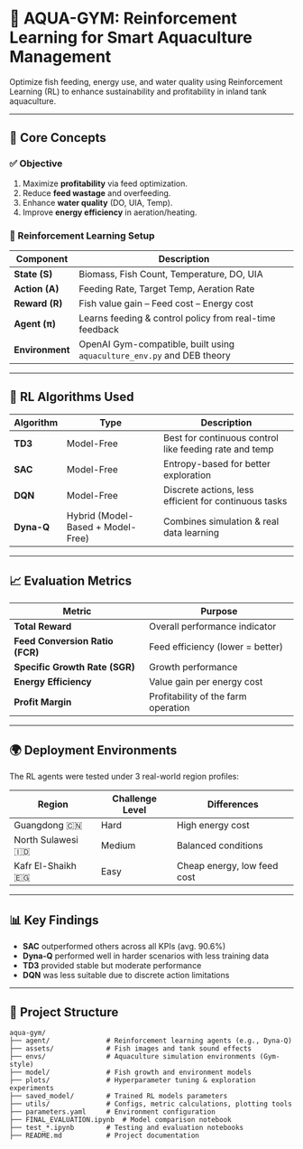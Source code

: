 # 🌊 AQUA-GYM: Reinforcement Learning for Smart Aquaculture Management

Optimize fish feeding, energy use, and water quality using Reinforcement Learning (RL) to enhance sustainability and profitability in inland tank aquaculture.

---

## 🧠 Core Concepts

### ✅ Objective

1. Maximize **profitability** via feed optimization.
2. Reduce **feed wastage** and overfeeding.
3. Enhance **water quality** (DO, UIA, Temp).
4. Improve **energy efficiency** in aeration/heating.

### 🎯 Reinforcement Learning Setup

| Component       | Description                                                            |
| --------------- | ---------------------------------------------------------------------- |
| **State (S)**   | Biomass, Fish Count, Temperature, DO, UIA                              |
| **Action (A)**  | Feeding Rate, Target Temp, Aeration Rate                               |
| **Reward (R)**  | Fish value gain – Feed cost – Energy cost                              |
| **Agent (π)**   | Learns feeding & control policy from real-time feedback                |
| **Environment** | OpenAI Gym-compatible, built using `aquaculture_env.py` and DEB theory |

---

## 🤖 RL Algorithms Used

| Algorithm  | Type                              | Description                                            |
| ---------- | --------------------------------- | ------------------------------------------------------ |
| **TD3**    | Model-Free                        | Best for continuous control like feeding rate and temp |
| **SAC**    | Model-Free                        | Entropy-based for better exploration                   |
| **DQN**    | Model-Free                        | Discrete actions, less efficient for continuous tasks  |
| **Dyna-Q** | Hybrid (Model-Based + Model-Free) | Combines simulation & real data learning               |

---

## 📈 Evaluation Metrics

| Metric                          | Purpose                             |
| ------------------------------- | ----------------------------------- |
| **Total Reward**                | Overall performance indicator       |
| **Feed Conversion Ratio (FCR)** | Feed efficiency (lower = better)    |
| **Specific Growth Rate (SGR)**  | Growth performance                  |
| **Energy Efficiency**           | Value gain per energy cost          |
| **Profit Margin**               | Profitability of the farm operation |

---

## 🌍 Deployment Environments

The RL agents were tested under 3 real-world region profiles:

| Region            | Challenge Level | Differences                 |
| ----------------- | --------------- | --------------------------- |
| Guangdong 🇨🇳      | Hard            | High energy cost            |
| North Sulawesi 🇮🇩 | Medium          | Balanced conditions         |
| Kafr El-Shaikh 🇪🇬 | Easy            | Cheap energy, low feed cost |

---

## 📊 Key Findings

- **SAC** outperformed others across all KPIs (avg. 90.6%)
- **Dyna-Q** performed well in harder scenarios with less training data
- **TD3** provided stable but moderate performance
- **DQN** was less suitable due to discrete action limitations

---

## 📁 Project Structure

```text
aqua-gym/
├── agent/              # Reinforcement learning agents (e.g., Dyna-Q)
├── assets/             # Fish images and tank sound effects
├── envs/               # Aquaculture simulation environments (Gym-style)
├── model/              # Fish growth and environment models
├── plots/              # Hyperparameter tuning & exploration experiments
├── saved_model/        # Trained RL models parameters
├── utils/              # Configs, metric calculations, plotting tools
├── parameters.yaml     # Environment configuration
├── FINAL_EVALUATION.ipynb  # Model comparison notebook
├── test_*.ipynb        # Testing and evaluation notebooks
├── README.md           # Project documentation

```
